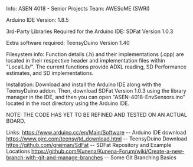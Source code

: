 Info: ASEN 4018 - Senior Projects
Team: AWESoME (SWRI)


Arduino IDE Version: 1.8.5

3rd-Party Libraries Required for the Arduino IDE: SDFat Version 1.0.3

Extra software required: TeensyDuino Version 1.40

Filesystem info:  Function details (.h) and their implementations (.cpp) are
located in their respective header and implementation files within "LocalLib/".
The current functions provide ADXL reading, SD Performance estimates, and SD
implementations.

Installation: Download and install the Arduino IDE along with the TeensyDuino
addon.  Then, download SDFat Version 1.0.3 using the library manager in the IDE,
and then you can open "ASEN-4018-EnvSensors.ino" located in the root directory
using the Arduino IDE.


NOTE: THE CODE HAS YET TO BE REFINED AND TESTED ON AN ACTUAL BOARD.

Links:
https://www.arduino.cc/en/Main/Software -- Arduino IDE download
https://www.pjrc.com/teensy/td_download.html -- TeensyDuino Download
https://github.com/greiman/SdFat -- SDFat Repository and Example Locations
https://github.com/Kunena/Kunena-Forum/wiki/Create-a-new-branch-with-git-and-manage-branches -- Some Git Branching Basics
